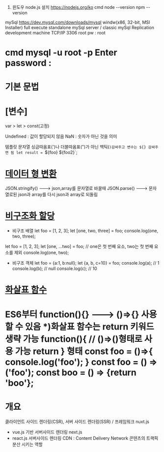 1. 윈도우
node.js 설치
https://nodejs.org/ko
cmd
	node --version
	npm --version
	
mySql
https://dev.mysql.com/downloads/mysql
	windw(x86, 32-bit, MSI Installer)
		full
		execute
		standalone mySql server / classic mySql Replication
		development machine
		TCP/IP 3306
		root pw : root
		
cmd
	mysql -u root -p
	Enter password :
==================================================================
# 기본 문법
# [변수]
var > let > const(고정)

Undefined : 값이 할당되지 않음
NaN : 숫자가 아닌 것을 의미

템플릿 문자열
싱금따옴표(')나 더블따옴표(")가 아닌 백틱(`)감싸주고 변수는 ${} 감싸주면 됨
	let result = `${foo} ${foo2}`;

# [데이터 형 변환]()
JSON.stringify() ---> json,array를 문자열로 바꿀때
JSON.parse() ---> 문자열로된 json과 array를 다시 json과 array로 되돌림

# [비구조화 할당]()
- 비구조 배열
let foo = [1, 2, 3];
let [one, two, three] = foo;
console.log(one, two, three);

let foo = [1, 2, 3];
let [one, ...two] = foo;	// one은 첫 번째 요소, two는 첫 번째 요소를 제외
console.log(one, two);

- 비구조 객체
let foo = {a:1, b:null};
let {a, b, c=10} = foo;
console.log(a);	// 1
console.log(b);	// null
console.log(c);	// 10

# [화살표 함수]()
ES6부터 function(){} ---> ()=>{} 사용할 수 있음
*)화살표 함수는 return 키워드 생략 가능
function(){	// ()=>()형태로 사용 가능
	return
}
형태
const foo = ()=>{
	console.log('foo');
}
const foo = () => ('foo');
const boo = () => {return 'boo'};
==================================================================
# 개요
클라이언트 사이드 렌더링(CSR), 서버 사이드 렌더링(SSR) / 프레임워크
nuxt.js
 - vue.js 기반 서버사이드 렌더링
next.js
 - react.js 서버사이드 렌더링
CDN : Content Delivery Network 콘텐츠의 트랙픽 분산 시키는 역할









